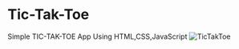 # Tic-Tak-Toe
Simple TIC-TAK-TOE App Using HTML,CSS,JavaScript
![TicTakToe](https://github.com/Ashish5692/Tic-Tak-Toe/assets/92576127/1c7901c7-5a3d-4d5d-bc61-e7029650a336)
